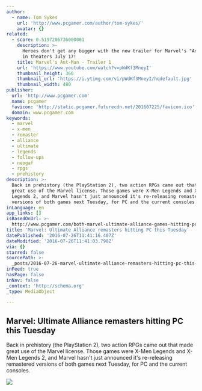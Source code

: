 ```yaml
---
author:
  - name: Tom Sykes
    url: 'http://www.pcgamer.com/author/tom-sykes/'
    avatar: {}
related:
  - score: 0.5197206736000001
    description: >-
      Heroes don't get any bigger with the new trailer for Marvel's "Ant-Man,"
      in theaters July 17!
    title: Marvel's Ant-Man - Trailer 1
    url: 'https://www.youtube.com/watch?v=pWdKf3MneyI'
    thumbnail_height: 360
    thumbnail_url: 'https://i.ytimg.com/vi/pWdKf3MneyI/hqdefault.jpg'
    thumbnail_width: 480
publisher:
  url: 'http://www.pcgamer.com'
  name: pcgamer
  favicon: 'http://static.pcgamer.futurecdn.net/201607225/favicon.ico'
  domain: www.pcgamer.com
keywords:
  - marvel
  - x-men
  - remaster
  - alliance
  - ultimate
  - legends
  - follow-ups
  - neogaf
  - rpgs
  - prehistory
description: >-
  Back in prehistory (the PlayStation 2), two action RPGs came out that made
  great use of the Marvel license. Those games were X-Men Legends and X-Men
  Legends 2, and Marvel hasn't just announced it's re-releasing remastered
  versions of both games next Tuesday, for PC and the current consoles.
inLanguage: en
app_links: []
isBasedOnUrl: >-
  http://www.pcgamer.com/both-marvel-ultimate-alliance-games-hitting-pc-this-tuesday/
title: 'Marvel: Ultimate Alliance remasters hitting PC this Tuesday'
datePublished: '2016-07-26T11:41:16.407Z'
dateModified: '2016-07-26T11:41:03.798Z'
via: {}
starred: false
sourcePath: >-
  _posts/2016-07-26-marvel-ultimate-alliance-remasters-hitting-pc-this-tuesday.md
inFeed: true
hasPage: false
inNav: false
_context: 'http://schema.org'
_type: MediaObject

---
```

<article style=""><h1>Marvel: Ultimate Alliance remasters hitting PC this Tuesday</h1><p>Back in prehistory (the PlayStation 2), two action RPGs came out that made great use of the Marvel license. Those games were X-Men Legends and X-Men Legends 2, and Marvel hasn't just announced it's re-releasing remastered versions of both games next Tuesday, for PC and the current consoles.</p><img src="http://cdn.mos.cms.futurecdn.net/ytJy56wy3PoiVRsXYTU5rA-1200-80.jpg" /></article>